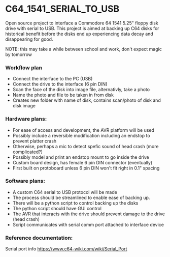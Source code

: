 # C64_1541_SERIAL_TO_USB
Open source project to interface a Commodore 64 1541 5.25" floppy disk drive with serial to USB. This project is aimed at backing up C64 disks for historical benefit before the disks end up experiencing data decay and disappearing for good.

NOTE: this may take a while between school and work, don't expect magic by tomorrow



### Workflow plan
* Connect the interface to the PC (USB)
* Connect the drive to the interface (6 pin DIN)
* Scan the face of the disk into image file, alternativly, take a photo
* Name the photo and file to be taken in from disk
* Creates new folder with name of disk, contains scan/photo of disk and disk image

### Hardware plans:
* For ease of access and development, the AVR platform will be used
* Possibly include a reversible modification including an endstop to prevent platter crash
* Otherwise, perhaps a mic to detect spefic sound of head crash (more complicated?)
* Possibly model and print an endstop mount to go inside the drive
* Custom board design, has female 6 pin DIN connector (eventually)
* First built on protoboard unless 6 pin DIN won't fit right in 0.1" spacing

### Software plans:
* A custom C64 serial to USB protocol will be made
* The process should be streamlined to enable ease of backing up.
* There will be a python script to control backing up the disks
* The python script should have GUI control
* The AVR that interacts with the drive should prevent damage to the drive (head crash)
* Script communicates with serial comm port attached to interface device



### Reference documentation:
Serial port info
https://www.c64-wiki.com/wiki/Serial_Port









